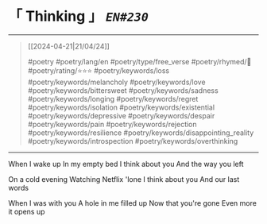 # &#12300; Thinking &#12301; *`EN#230`*

---

> [[2024-04-21|21/04/24]]
> 
> #poetry 
> #poetry/lang/en 
> #poetry/type/free_verse 
> #poetry/rhymed/🔴 
> #poetry/rating/⭐⭐⭐ 
> #poetry/keywords/loss #poetry/keywords/melancholy #poetry/keywords/love #poetry/keywords/bittersweet #poetry/keywords/sadness #poetry/keywords/longing #poetry/keywords/regret #poetry/keywords/isolation #poetry/keywords/existential #poetry/keywords/depressive #poetry/keywords/despair #poetry/keywords/pain #poetry/keywords/rejection #poetry/keywords/resilience #poetry/keywords/disappointing_reality #poetry/keywords/introspection #poetry/keywords/overthinking 

---

When I wake up
In my empty bed
I think about you
And the way you left

On a cold evening
Watching Netflix 'lone
I think about you
And our last words

When I was with you
A hole in me filled up
Now that you're gone
Even more it opens up